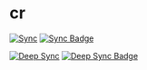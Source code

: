# cr

[![Sync](https://github.com/mirrorshub/cr/actions/workflows/sync.yml/badge.svg)](https://github.com/mirrorshub/cr/actions/workflows/sync.yml)
[![Sync Badge](https://gist.githubusercontent.com/wzshiming/1cf6080be8c04c6ca70c2a4cc4b93afc/raw/cr-sync-badge.svg)](https://gist.githubusercontent.com/wzshiming/1cf6080be8c04c6ca70c2a4cc4b93afc/raw/cr-sync.log)

[![Deep Sync](https://github.com/mirrorshub/cr/actions/workflows/deep-sync.yml/badge.svg)](https://github.com/mirrorshub/cr/actions/workflows/deep-sync.yml)
[![Deep Sync Badge](https://gist.githubusercontent.com/wzshiming/1cf6080be8c04c6ca70c2a4cc4b93afc/raw/cr-deep-sync-badge.svg)](https://gist.githubusercontent.com/wzshiming/1cf6080be8c04c6ca70c2a4cc4b93afc/raw/cr-deep-sync.log)

